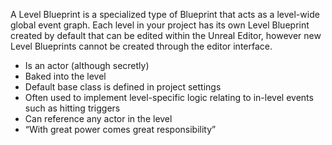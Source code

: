 A Level Blueprint is a specialized type of Blueprint that acts as a level-wide global event graph. Each level in your project has its own Level Blueprint created by default that can be edited within the Unreal Editor, however new Level Blueprints cannot be created through the editor interface.

- Is an actor (although secretly)
- Baked into the level
- Default base class is defined in project settings
- Often used to implement level-specific logic relating to in-level events such as hitting triggers
- Can reference any actor in the level
- “With great power comes great responsibility”